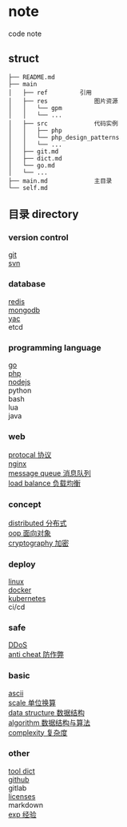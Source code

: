 # note  
code note  
  
## struct  
  
```  
├── README.md  
├── main  
│   ├── ref         引用  
│   ├── res             图片资源  
│   │   └── gpm  
│   │   └── ...  
│   ├── src             代码实例  
│   │   ├── php  
│   │   └── php_design_patterns  
│   │   └── ...  
│   ├── git.md  
│   ├── dict.md  
│   └── go.md  
│   └── ...  
├── main.md             主目录  
└── self.md  
```  
  
## 目录 directory  
  
### version control  
[ git ](main/git.md)  
[ svn ](main/svn.md)  
  
### database  
[ redis ](main/redis.md)  
[ mongodb ](main/mongodb.md)  
[ yac ](main/yac.md)  
etcd  
  
### programming language  
[ go ](main/go.md)  
[ php ](main/php.md)  
[ nodejs ](main/nodejs.md)  
python  
bash  
lua  
java  
  
### web  
[ protocal 协议 ](main/protocal.md)  
[ nginx ](main/nginx.md)  
[ message queue 消息队列 ](main/mq.md)  
[ load balance 负载均衡 ](main/load-balance.md)  

### concept
[ distributed 分布式 ](main/distributed.md)  
[ oop 面向对象 ](main/oop.md)  
[ cryptography 加密 ](main/crypt.md)  
  
### deploy  
[ linux ](main/linux.md)  
[ docker ](main/docker.md)  
[ kubernetes ](main/k8s.md)  
ci/cd  
  
### safe  
[ DDoS ](main/ddos.md)  
[ anti cheat 防作弊 ](main/anti_cheat.md)  

### basic  
[ ascii ](main/ascii.md)  
[ scale 单位换算 ](main/scale.md)  
[ data structure 数据结构 ](main/data-struct.md)  
[ algorithm 数据结构与算法 ](main/algorithm.md)  
[ complexity 复杂度 ](main/complexity.md)  
  
### other  
[ tool ](main/tool.md)
[ dict ](main/dict.md)  
[ github ](main/github.md)  
gitlab  
[ licenses ](main/licenses.md)  
markdown  
[ exp 经验 ](main/exp.md)  